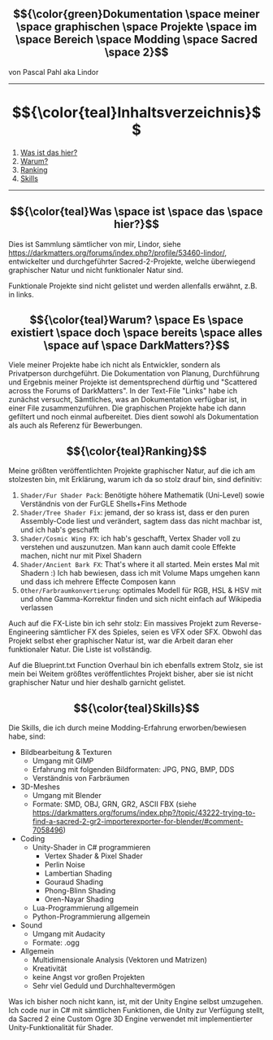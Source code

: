 ## <a name="first"></a>$${\color{green}Dokumentation \space meiner \space graphischen \space Projekte \space im \space Bereich \space Modding \space Sacred \space 2}$$
<p>von Pascal Pahl aka Lindor</p>

---

# $${\color{teal}Inhaltsverzeichnis}$$
1. [Was ist das hier?](#first)
2. [Warum?](#second)
3. [Ranking](#third)
4. [Skills](#fourth)

---

## <a name="first"></a>$${\color{teal}Was \space ist \space das \space hier?}$$
Dies ist Sammlung sämtlicher von mir,
Lindor, siehe https://darkmatters.org/forums/index.php?/profile/53460-lindor/,
entwickelter und durchgeführter Sacred-2-Projekte,
welche überwiegend graphischer Natur und nicht funktionaler Natur sind.

Funktionale Projekte sind nicht gelistet und werden allenfalls erwähnt, z.B. in links.

## <a name="second"></a>$${\color{teal}Warum? \space Es \space existiert \space doch \space bereits \space alles \space auf \space DarkMatters?}$$
Viele meiner Projekte habe ich nicht als Entwickler, sondern als Privatperson durchgeführt.
Die Dokumentation von Planung, Durchführung und Ergebnis meiner Projekte ist dementsprechend dürftig und "Scattered across the Forums of DarkMatters".
In der Text-File "Links" habe ich zunächst versucht, Sämtliches, was an Dokumentation verfügbar ist, in einer File zusammenzuführen.
Die graphischen Projekte habe ich dann gefiltert und noch einmal aufbereitet.
Dies dient sowohl als Dokumentation als auch als Referenz für Bewerbungen.

## <a name="third"></a>$${\color{teal}Ranking}$$
Meine größten veröffentlichten Projekte graphischer Natur, auf die ich am stolzesten bin, mit Erklärung, warum ich da so stolz drauf bin, sind definitiv:

1. ```Shader/Fur Shader Pack```: Benötigte höhere Mathematik (Uni-Level) sowie Verständnis von der FurGLE Shells+Fins Methode
2. ```Shader/Tree Shader Fix```: jemand, der so krass ist, dass er den puren Assembly-Code liest und verändert, sagtem dass das nicht machbar ist, und ich hab's geschafft
3. ```Shader/Cosmic Wing FX```: ich hab's geschafft, Vertex Shader voll zu verstehen und auszunutzen. Man kann auch damit coole Effekte machen, nicht nur mit Pixel Shadern
4. ```Shader/Ancient Bark FX```: That's where it all started. Mein erstes Mal mit Shadern :) Ich hab bewiesen, dass ich mit Volume Maps umgehen kann und dass ich mehrere Effecte Composen kann
5. ```Other/Farbraumkonvertierung```: optimales Modell für RGB, HSL & HSV mit und ohne Gamma-Korrektur finden und sich nicht einfach auf Wikipedia verlassen

Auch auf die FX-Liste bin ich sehr stolz:
Ein massives Projekt zum Reverse-Engineering sämtlicher FX des Spieles, seien es VFX oder SFX.
Obwohl das Projekt selbst eher graphischer Natur ist, war die Arbeit daran eher funktionaler Natur.
Die Liste ist vollständig.

Auf die Blueprint.txt Function Overhaul bin ich ebenfalls extrem Stolz,
sie ist mein bei Weitem größtes veröffentlichtes Projekt bisher, aber sie ist nicht graphischer Natur und hier deshalb garnicht gelistet.

## <a name="fourth"></a>$${\color{teal}Skills}$$

Die Skills, die ich durch meine Modding-Erfahrung erworben/bewiesen habe, sind:

- Bildbearbeitung & Texturen
    - Umgang mit GIMP
    - Erfahrung mit folgenden Bildformaten: JPG, PNG, BMP, DDS
    - Verständnis von Farbräumen
- 3D-Meshes
    - Umgang mit Blender
    - Formate: SMD, OBJ, GRN, GR2, ASCII FBX (siehe https://darkmatters.org/forums/index.php?/topic/43222-trying-to-find-a-sacred-2-gr2-importerexporter-for-blender/#comment-7058496)
- Coding
    - Unity-Shader in C# programmieren
        - Vertex Shader & Pixel Shader
        - Perlin Noise
        - Lambertian Shading
        - Gouraud Shading
        - Phong-Blinn Shading
        - Oren-Nayar Shading
    - Lua-Programmierung allgemein
    - Python-Programmierung allgemein
- Sound
    - Umgang mit Audacity
    - Formate: .ogg
- Allgemein
    - Multidimensionale Analysis (Vektoren und Matrizen)
    - Kreativität
    - keine Angst vor großen Projekten
    - Sehr viel Geduld und Durchhaltevermögen

Was ich bisher noch nicht kann, ist, mit der Unity Engine selbst umzugehen.
Ich code nur in C# mit sämtlichen Funktionen, die Unity zur Verfügung stellt,
da Sacred 2 eine Custom Ogre 3D Engine verwendet mit implementierter Unity-Funktionalität für Shader.